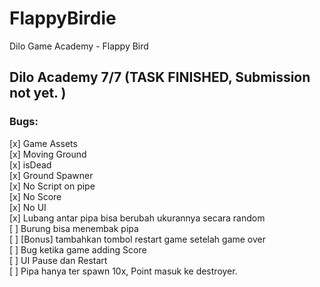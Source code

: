 # FlappyBirdie
Dilo Game Academy - Flappy Bird

## Dilo Academy 7/7 (TASK FINISHED, Submission not yet. ) 

### Bugs: ###
[x] Game Assets  
[x] Moving Ground  
[x] isDead  
[x] Ground Spawner  
[x] No Script on pipe  
[x] No Score  
[x] No UI  
[x] Lubang antar pipa bisa berubah ukurannya secara random  
[ ] Burung bisa menembak pipa  
[ ] [Bonus] tambahkan tombol restart game setelah game over  
[ ] Bug ketika game adding Score  
[ ] UI Pause dan Restart  
[ ] Pipa hanya ter spawn 10x, Point masuk ke destroyer.